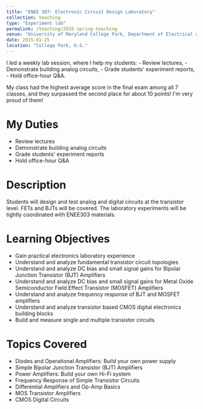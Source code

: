 ```yaml
---
title: "ENEE 307: Electronic Circuit Design Laboratory"
collection: teaching
type: "Experiment lab"
permalink: /teaching/2015-spring-teaching
venue: "University of Maryland College Park, Department of Electrical and Computer Engineering"
date: 2015-01-25
location: "College Park, U.S."
---
```

<p>
I led a weekly lab session, where I help my students:
- Review lectures,
- Demonstrate building analog circuits,
- Grade students' experiment reports,
- Hold office-hour Q&A.  

My class had the highest average score in the final exam among all 7 classes, and they surpassed the second place for about 10 points! I'm very proud of them!
</p>

My Duties
======
- Review lectures
- Demonstrate building analog circuits
- Grade students' experiment reports
- Hold office-hour Q&A

Description
======
Students will design and test analog and digital circuits at the transistor level. FETs and BJTs will be covered. The laboratory experiments will be tightly coordinated with ENEE303 materials.

Learning Objectives
======
- Gain practical electronics laboratory experience
- Understand and analyze fundamental transistor circuit topologies
- Understand and analyze DC bias and small signal gains for Bipolar Junction Transistor (BJT) Amplifiers
- Understand and analyze DC bias and small signal gains for Metal Oxide Semiconductor Field Effect Transistor (MOSFET) Amplifiers
- Understand and analyze frequency response of BJT and MOSFET amplifiers
- Understand and analyze transistor based CMOS digital electronics building blocks
- Build and measure single and multiple transistor circuits

Topics Covered
======
- Diodes and Operational Amplifiers: Build your own power supply
- Simple Bipolar Junction Transistor (BJT) Amplifiers
- Power Amplifiers: Build your own Hi-Fi system
- Frequency Response of Simple Transistor Circuits
- Differential Amplifiers and Op-Amp Basics
- MOS Transistor Amplifiers
- CMOS Digital Circuits
